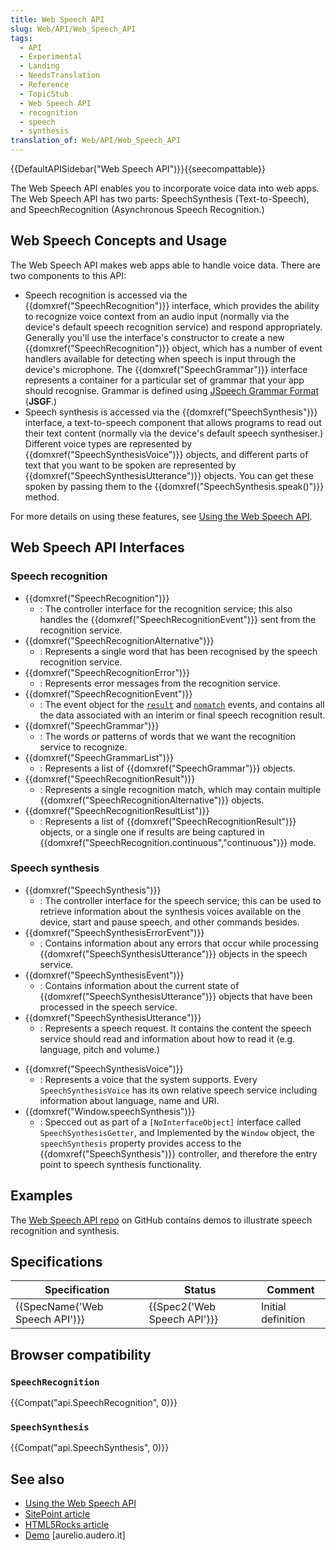 ```yaml
---
title: Web Speech API
slug: Web/API/Web_Speech_API
tags:
  - API
  - Experimental
  - Landing
  - NeedsTranslation
  - Reference
  - TopicStub
  - Web Speech API
  - recognition
  - speech
  - synthesis
translation_of: Web/API/Web_Speech_API
---
```


{{DefaultAPISidebar("Web Speech API")}}{{seecompattable}}

The Web Speech API enables you to incorporate voice data into web apps. The Web Speech API has two parts: SpeechSynthesis (Text-to-Speech), and SpeechRecognition (Asynchronous Speech Recognition.)

## Web Speech Concepts and Usage

The Web Speech API makes web apps able to handle voice data. There are two components to this API:

- Speech recognition is accessed via the {{domxref("SpeechRecognition")}} interface, which provides the ability to recognize voice context from an audio input (normally via the device's default speech recognition service) and respond appropriately. Generally you'll use the interface's constructor to create a new {{domxref("SpeechRecognition")}} object, which has a number of event handlers available for detecting when speech is input through the device's microphone. The {{domxref("SpeechGrammar")}} interface represents a container for a particular set of grammar that your app should recognise. Grammar is defined using [JSpeech Grammar Format](http://www.w3.org/TR/jsgf/) (**JSGF**.)
- Speech synthesis is accessed via the {{domxref("SpeechSynthesis")}} interface, a text-to-speech component that allows programs to read out their text content (normally via the device's default speech synthesiser.) Different voice types are represented by {{domxref("SpeechSynthesisVoice")}} objects, and different parts of text that you want to be spoken are represented by {{domxref("SpeechSynthesisUtterance")}} objects. You can get these spoken by passing them to the {{domxref("SpeechSynthesis.speak()")}} method.

For more details on using these features, see [Using the Web Speech API](/es/docs/Web/API/Web_Speech_API/Using_the_Web_Speech_API).

## Web Speech API Interfaces

### Speech recognition

- {{domxref("SpeechRecognition")}}
  - : The controller interface for the recognition service; this also handles the {{domxref("SpeechRecognitionEvent")}} sent from the recognition service.
- {{domxref("SpeechRecognitionAlternative")}}
  - : Represents a single word that has been recognised by the speech recognition service.
- {{domxref("SpeechRecognitionError")}}
  - : Represents error messages from the recognition service.
- {{domxref("SpeechRecognitionEvent")}}
  - : The event object for the [`result`](/es/docs/Web/Reference/Events/result) and [`nomatch`](/es/docs/Web/Reference/Events/nomatch) events, and contains all the data associated with an interim or final speech recognition result.
- {{domxref("SpeechGrammar")}}
  - : The words or patterns of words that we want the recognition service to recognize.
- {{domxref("SpeechGrammarList")}}
  - : Represents a list of {{domxref("SpeechGrammar")}} objects.
- {{domxref("SpeechRecognitionResult")}}
  - : Represents a single recognition match, which may contain multiple {{domxref("SpeechRecognitionAlternative")}} objects.
- {{domxref("SpeechRecognitionResultList")}}
  - : Represents a list of {{domxref("SpeechRecognitionResult")}} objects, or a single one if results are being captured in {{domxref("SpeechRecognition.continuous","continuous")}} mode.

### Speech synthesis

- {{domxref("SpeechSynthesis")}}
  - : The controller interface for the speech service; this can be used to retrieve information about the synthesis voices available on the device, start and pause speech, and other commands besides.
- {{domxref("SpeechSynthesisErrorEvent")}}
  - : Contains information about any errors that occur while processing {{domxref("SpeechSynthesisUtterance")}} objects in the speech service.
- {{domxref("SpeechSynthesisEvent")}}
  - : Contains information about the current state of {{domxref("SpeechSynthesisUtterance")}} objects that have been processed in the speech service.
- {{domxref("SpeechSynthesisUtterance")}}
  - : Represents a speech request. It contains the content the speech service should read and information about how to read it (e.g. language, pitch and volume.)

<!---->

- {{domxref("SpeechSynthesisVoice")}}
  - : Represents a voice that the system supports. Every `SpeechSynthesisVoice` has its own relative speech service including information about language, name and URI.
- {{domxref("Window.speechSynthesis")}}
  - : Specced out as part of a `[NoInterfaceObject]` interface called `SpeechSynthesisGetter`, and Implemented by the `Window` object, the `speechSynthesis` property provides access to the {{domxref("SpeechSynthesis")}} controller, and therefore the entry point to speech synthesis functionality.

## Examples

The [Web Speech API repo](https://github.com/mdn/web-speech-api/) on GitHub contains demos to illustrate speech recognition and synthesis.

## Specifications

| Specification                            | Status                               | Comment            |
| ---------------------------------------- | ------------------------------------ | ------------------ |
| {{SpecName('Web Speech API')}} | {{Spec2('Web Speech API')}} | Initial definition |

## Browser compatibility

### `SpeechRecognition`

{{Compat("api.SpeechRecognition", 0)}}

### `SpeechSynthesis`

{{Compat("api.SpeechSynthesis", 0)}}

## See also

- [Using the Web Speech API](/es/docs/Web/API/Web_Speech_API/Using_the_Web_Speech_API)
- [SitePoint article](http://www.sitepoint.com/talking-web-pages-and-the-speech-synthesis-api/)
- [HTML5Rocks article](http://updates.html5rocks.com/2014/01/Web-apps-that-talk---Introduction-to-the-Speech-Synthesis-API)
- [Demo](http://aurelio.audero.it/demo/speech-synthesis-api-demo.html) \[aurelio.audero.it]
